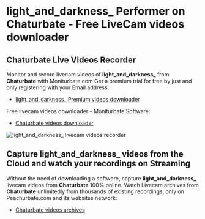 # light_and_darkness_ Performer on Chaturbate - Free LiveCam videos downloader

## Chaturbate Live Videos Recorder

Monitor and record livecam videos of **light_and_darkness_** from **Chaturbate** with Moniturbate.com
Get a premium trial for free by just and only registering with your Email address:
* [light_and_darkness_ Premium videos downloader](https://moniturbate.com/request-demo-licence-key.html)

Free livecam videos downloader - Moniturbate Software:
* [Chaturbate videos downloader](https://moniturbate.com/moniturbate-download-software.html)

![light_and_darkness_ livecam videos recorder](https://peachurnet.com/templates/moniturbate-software.png)


## Capture light_and_darkness_ videos from the Cloud and watch your recordings on Streaming

Without the need of downloading a software, capture **light_and_darkness_** livecam videos from **Chaturbate** 100% online.
Watch Livecam archives from **Chaturbate** unlimitedly from thousands of existing recordings, only on Peachurbate.com and its websites network:
* [Chaturbate videos archives](https://peachurnet.com/)